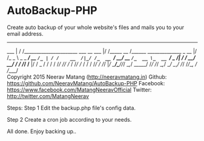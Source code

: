 # AutoBackup-PHP
Create auto backup of your whole website's files and mails you to your email address.

_____   __                                   ______  ___      _____                       
___  | / /______________________ ___   __    ___   |/  /_____ __  /______ ______________ _
__   |/ /_  _ \  _ \_  ___/  __ `/_ | / /    __  /|_/ /_  __ `/  __/  __ `/_  __ \_  __ `/
_  /|  / /  __/  __/  /   / /_/ /__ |/ /     _  /  / / / /_/ // /_ / /_/ /_  / / /  /_/ / 
/_/ |_/  \___/\___//_/    \__,_/ _____/      /_/  /_/  \__,_/ \__/ \__,_/ /_/ /_/_\__, /  
                                                                                 /____/   
Copyright 2015 Neerav Matang (http://neeravmatang.in)
Github:   https://github.com/NeeravMatang/AutoBackup-PHP
Facebook: https://www.facebook.com/MatangNeeravOfficial
Twitter:  http://twitter.com/MatangNeerav


Steps:
Step 1
  Edit the backup.php file's config data.

Step 2
  Create a cron job according to your needs.

All done.
Enjoy backing up..
